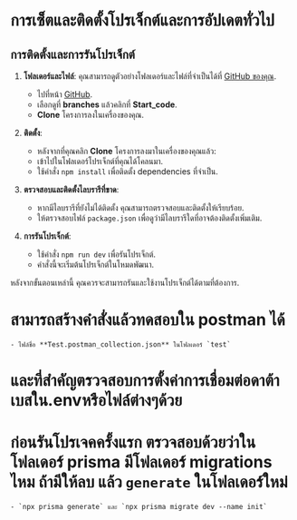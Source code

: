 # การเซ็ตและติดตั้งโปรเจ็กต์และการอัปเดตทั่วไป

## การติดตั้งและการรันโปรเจ็กต์

1. **โฟลเดอร์และไฟล์**: คุณสามารถดูตัวอย่างโฟลเดอร์และไฟล์ที่จำเป็นได้ที่ [GitHub ของคุณ](https://github.com/kappakap39/Hyperledger_blokchain).
    - ไปที่หน้า [GitHub](https://github.com/kappakap39/Hyperledger_blokchain).
    - เลือกดูที่ **branches** แล้วคลิกที่ **Start_code**.
    - **Clone** โครงการลงในเครื่องของคุณ.

2. **ติดตั้ง**:
    - หลังจากที่คุณคลิก **Clone** โครงการลงมาในเครื่องของคุณแล้ว:
    - เข้าไปในโฟลเดอร์โปรเจ็กต์ที่คุณได้โคลนมา.
    - ใช้คำสั่ง `npm install` เพื่อติดตั้ง dependencies ที่จำเป็น.

3. **ตรวจสอบและติดตั้งไลบรารีที่ขาด**:
    - หากมีไลบรารีที่ยังไม่ได้ติดตั้ง คุณสามารถตรวจสอบและติดตั้งให้เรียบร้อย.
    - ให้ตรวจสอบไฟล์ `package.json` เพื่อดูว่ามีไลบรารีใดที่อาจต้องติดตั้งเพิ่มเติม.

4. **การรันโปรเจ็กต์**:
    - ใช้คำสั่ง `npm run dev` เพื่อรันโปรเจ็กต์.
    - คำสั่งนี้จะเริ่มต้นโปรเจ็กต์ในโหมดพัฒนา.

หลังจากขั้นตอนเหล่านี้ คุณควรจะสามารถรันและใช้งานโปรเจ็กต์ได้ตามที่ต้องการ.
# สามารถสร้างคำสั่งแล้วทดสอบใน postman ได้ 
    - ไฟล์ชื่อ **Test.postman_collection.json** ในโฟลเดอร์ `test`
# และที่สำคัญตรวจสอบการตั้งค่าการเชื่อมต่อดาต้าเบสใน.envหรือไฟล์ต่างๆด้วย
# ก่อนรันโปรเจคครั้งแรก ตรวจสอบด้วยว่าในโฟลเดอร์ **prisma** มีโฟลเดอร์ **migrations** ไหม ถ้ามีให้ลบ แล้ว `generate` ในโฟลเดอร์ใหม่
    - `npx prisma generate` และ `npx prisma migrate dev --name init`
